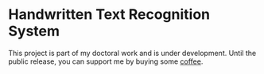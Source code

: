 # Handwritten Text Recognition System

This project is part of my doctoral work and is under development. Until the public release, you can support me by buying some [coffee](https://ko-fi.com/arthurflor23).
